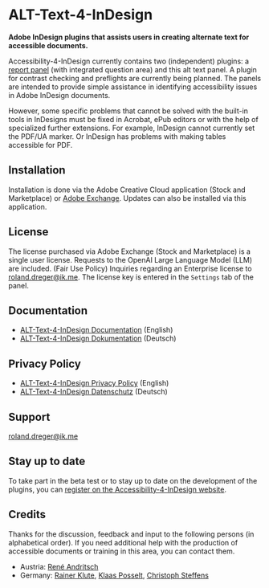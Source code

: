 # ALT-Text-4-InDesign
**Adobe InDesign plugins that assists users in creating alternate text for accessible documents.**

Accessibility-4-InDesign currently contains two (independent) plugins: a [report panel](https://github.com/RolandDreger/accessibility-4-indesign) (with integrated question area) and this alt text panel. A plugin for contrast checking and preflights are currently being planned. The panels are intended to provide simple assistance in identifying accessibility issues in Adobe InDesign documents. 

However, some specific problems that cannot be solved with the built-in tools in InDesigns must be fixed in Acrobat, ePub editors or with the help of specialized further extensions. For example, InDesign cannot currently set the PDF/UA marker. Or InDesign has problems with making tables accessible for PDF.

## Installation

Installation is done via the Adobe Creative Cloud application (Stock and Marketplace) or [Adobe Exchange](https://exchange.adobe.com/apps/cc/1c6b7a83/alt-text-for-indesign). Updates can also be installed via this application. 

## License

The license purchased via Adobe Exchange (Stock and Marketplace) is a single user license. Requests to the OpenAI Large Language Model (LLM) are included. (Fair Use Policy) Inquiries regarding an Enterprise license to [roland.dreger@ik.me](mailto:roland.dreger@ik.me). The license key is entered in the `Settings` tab of the panel.

## Documentation

- [ALT-Text-4-InDesign Documentation](./Documentation/alt-text-4-indesign_documentation.en.md) (English)
- [ALT-Text-4-InDesign Dokumentation](./Documentation/alt-text-4-indesign_documentation.de.md) (Deutsch)

## Privacy Policy

- [ALT-Text-4-InDesign Privacy Policy](./Privacy_Policy/alt-text-4-indesign_privacy_policy.en.md) (English)
- [ALT-Text-4-InDesign Datenschutz](./Privacy_Policy/alt-text-4-indesign_privacy_policy.de.md) (Deutsch)

## Support

roland.dreger@ik.me

## Stay up to date

To take part in the beta test or to stay up to date on the development of the plugins, you can [register on the Accessibility-4-InDesign website](https://rolanddreger.github.io/accessibility-4-indesign/).

## Credits

Thanks for the discussion, feedback and input to the following persons (in alphabetical order). If you need additional help with the production of accessible documents or training in this area, you can contact them.
- Austria: [René Andritsch](https://reneandritsch.com/)
- Germany: [Rainer Klute](https://klute.io/), [Klaas Posselt](https://einmanncombo.de/), [Christoph Steffens](https://www.satzkiste.de/) 

